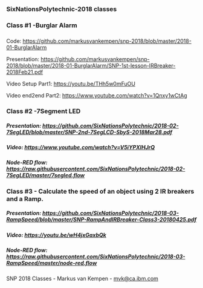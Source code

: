 ### SixNationsPolytechnic-2018 classes
### Class #1 -Burglar Alarm
##### 
Code: https://github.com/markusvankempen/snp-2018/blob/master/2018-01-BurglarAlarm

Presentation: https://github.com/markusvankempen/snp-2018/blob/master/2018-01-BurglarAlarm/SNP-1st-lesson-IRBreaker-2018Feb21.pdf

Video Setup Part1:    https://youtu.be/THh5w0mFuOU

Video end2end Part2:  https://www.youtube.com/watch?v=1Qnxy1wCtAg
### Class #2 -7Segment LED
##### Presentation:  https://github.com/SixNationsPolytechnic/2018-02-7SegLED/blob/master/SNP-2nd-7SegLCD-SbyS-2018Mar28.pdf
##### Video:         https://www.youtube.com/watch?v=V5iYPXIHJrQ
##### Node-RED flow: https://raw.githubusercontent.com/SixNationsPolytechnic/2018-02-7SegLED/master/7segled.flow
### Class #3 - Calculate the speed of an object using 2 IR breakers and a Ramp.
##### Presentation:  https://github.com/SixNationsPolytechnic/2018-03-RampSpeed/blob/master/SNP-RampAndIRBreaker-Class3-20180425.pdf
##### Video:         https://youtu.be/wH4jxGaxbQk
##### Node-RED flow: https://raw.githubusercontent.com/SixNationsPolytechnic/2018-03-RampSpeed/master/node-red.flow

SNP 2018 Classes - Markus van Kempen - mvk@ca.ibm.com
